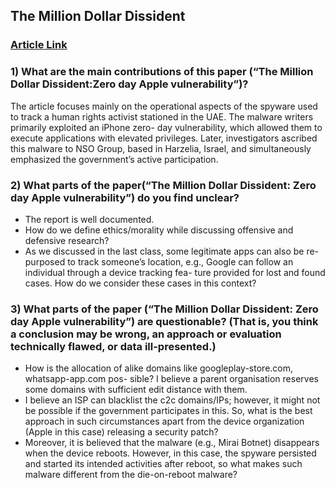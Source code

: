 ## The Million Dollar Dissident 
### [Article Link](https://citizenlab.ca/2016/08/million-dollar-dissident-iphone-zero-day-nso-group-uae/)

### 1) What are the main contributions of this paper (“The Million Dollar Dissident:Zero day Apple vulnerability”)?

The article focuses mainly on the operational aspects of the spyware used to track a human
rights activist stationed in the UAE. The malware writers primarily exploited an iPhone zero-
day vulnerability, which allowed them to execute applications with elevated privileges. Later,
investigators ascribed this malware to NSO Group, based in Harzelia, Israel, and simultaneously
emphasized the government’s active participation.

### 2) What parts of the paper(“The Million Dollar Dissident: Zero day Apple vulnerability”) do you find unclear?

- The report is well documented.
- How do we define ethics/morality while discussing offensive and defensive research?
- As we discussed in the last class, some legitimate apps can also be re-purposed to track
someone’s location, e.g., Google can follow an individual through a device tracking fea-
ture provided for lost and found cases. How do we consider these cases in this context?

### 3) What parts of the paper (“The Million Dollar Dissident: Zero day Apple vulnerability”) are questionable? (That is, you think a conclusion may be wrong, an approach or evaluation technically flawed, or data ill-presented.)

- How is the allocation of alike domains like googleplay-store.com, whatsapp-app.com pos-
sible? I believe a parent organisation reserves some domains with sufficient edit distance
with them.
- I believe an ISP can blacklist the c2c domains/IPs; however, it might not be possible if
the government participates in this. So, what is the best approach in such circumstances
apart from the device organization (Apple in this case) releasing a security patch?
- Moreover, it is believed that the malware (e.g., Mirai Botnet) disappears when the device
reboots. However, in this case, the spyware persisted and started its intended activities
after reboot, so what makes such malware different from the die-on-reboot malware?

